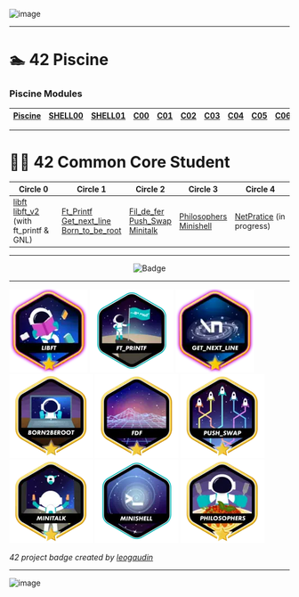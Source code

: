 
![image](https://images-wixmp-ed30a86b8c4ca887773594c2.wixmp.com/f/c83c004e-1370-4756-88e5-4071de797088/de0dib6-0d584820-45d9-49c8-a54d-a33b98ac8372.gif?token=eyJ0eXAiOiJKV1QiLCJhbGciOiJIUzI1NiJ9.eyJzdWIiOiJ1cm46YXBwOjdlMGQxODg5ODIyNjQzNzNhNWYwZDQxNWVhMGQyNmUwIiwiaXNzIjoidXJuOmFwcDo3ZTBkMTg4OTgyMjY0MzczYTVmMGQ0MTVlYTBkMjZlMCIsIm9iaiI6W1t7InBhdGgiOiJcL2ZcL2M4M2MwMDRlLTEzNzAtNDc1Ni04OGU1LTQwNzFkZTc5NzA4OFwvZGUwZGliNi0wZDU4NDgyMC00NWQ5LTQ5YzgtYTU0ZC1hMzNiOThhYzgzNzIuZ2lmIn1dXSwiYXVkIjpbInVybjpzZXJ2aWNlOmZpbGUuZG93bmxvYWQiXX0.oIKwFOK9Aqd8E2YOv8KDWQoSyNhyM_7E6T34Td20ZKE)

---

# 🏊 42 Piscine

### Piscine Modules
| [Piscine](https://github.com/othorel/Piscine) | [SHELL00](https://github.com/othorel/Piscine/tree/main/Shell00) | [SHELL01](https://github.com/othorel/Piscine/tree/main/Shell01) | [C00](https://github.com/othorel/Piscine/tree/main/C00) | [C01](https://github.com/othorel/Piscine/tree/main/C01) | [C02](https://github.com/othorel/Piscine/tree/main/C02) | [C03](https://github.com/othorel/Piscine/tree/main/C03) | [C04](https://github.com/othorel/Piscine/tree/main/C04) | [C05](https://github.com/othorel/Piscine/tree/main/C05) | [C06](https://github.com/othorel/Piscine/tree/main/C06) | [C07](https://github.com/othorel/Piscine/tree/main/C07) | [C08](https://github.com/othorel/Piscine/tree/main/C08) | [C09](https://github.com/othorel/Piscine/tree/main/C09) | [C10](https://github.com/othorel/Piscine/tree/main/C10) | [C11](https://github.com/othorel/Piscine/tree/main/C11) | [C12](https://github.com/othorel/Piscine/tree/main/C12) |
|-------------------|-------------------|-------------------|-------------------|-------------------|-------------------|-------------------|-------------------|-------------------|-------------------|-------------------|-------------------|-------------------|-------------------|-------------------|-------------------|

---

# 🧑‍🎓 42 Common Core Student

| **Circle 0** | **Circle 1** | **Circle 2** | **Circle 3** | **Circle 4** |
|--------------|--------------|--------------|--------------|--------------|
| [libft](https://github.com/othorel/libft) <br> [libft_v2](https://github.com/othorel/Libft_V2) <br> (with ft_printf & GNL) | [Ft_Printf](https://github.com/othorel/ft_printf) <br> [Get_next_line](https://github.com/othorel/get_next_line) <br> [Born_to_be_root](https://github.com/othorel/42-Born2beroot) | [Fil_de_fer](https://github.com/othorel/Fil-De-Fer) <br> [Push_Swap](https://github.com/othorel/Push_swap) <br> [Minitalk](https://github.com/othorel/minitalk) | [Philosophers](https://github.com/othorel/Philosophers) <br> [Minishell](https://github.com/othorel/minishell) | [NetPratice](https://github.com/othorel/NetPratice) (in progress) <br>

---

<p align="center">
  <img src="https://badge.mediaplus.ma/binary/olthorel?1337Badge=off&UM6P=off" alt="Badge">
</p>

---

[![libft](https://raw.githubusercontent.com/leogaudin/42_project_badges/main/badges/libft_bonus_max.webp)](https://github.com/othorel/libft) [![printf](https://raw.githubusercontent.com/leogaudin/42_project_badges/main/badges/ft_printf.webp)](https://github.com/othorel/ft_printf) [![gnl](https://raw.githubusercontent.com/leogaudin/42_project_badges/main/badges/get_next_line_bonus_max.webp)](https://github.com/othorel/get_next_line) [![b2broot](https://raw.githubusercontent.com/leogaudin/42_project_badges/main/badges/born2beroot_bonus.webp)](https://github.com/othorel/42-Born2beroot)    [![fdf](https://raw.githubusercontent.com/leogaudin/42_project_badges/main/badges/fdf_bonus.webp)](https://github.com/othorel/Fil-De-Fer) [![ps](https://github.com/leogaudin/42_project_badges/raw/main/badges/push_swap_bonus.webp)](https://github.com/othorel/Push_swap) [![mini](https://github.com/leogaudin/42_project_badges/raw/main/badges/minitalk_bonus.webp)](https://github.com/othorel/minitalk) [![shell](https://github.com/leogaudin/42_project_badges/raw/main/badges/minishell.webp)](https://github.com/othorel/minishell) [![philo](https://github.com/leogaudin/42_project_badges/raw/main/badges/philosophers_bonus.webp)](https://github.com/othorel/Philosophers)

*42 project badge created by [leogaudin](https://github.com/leogaudin/42_project_badges)*

---

![image](https://user-images.githubusercontent.com/58959408/157782696-8bc9ca49-ca61-4ab5-8b83-49c4e76c1a8f.svg)
